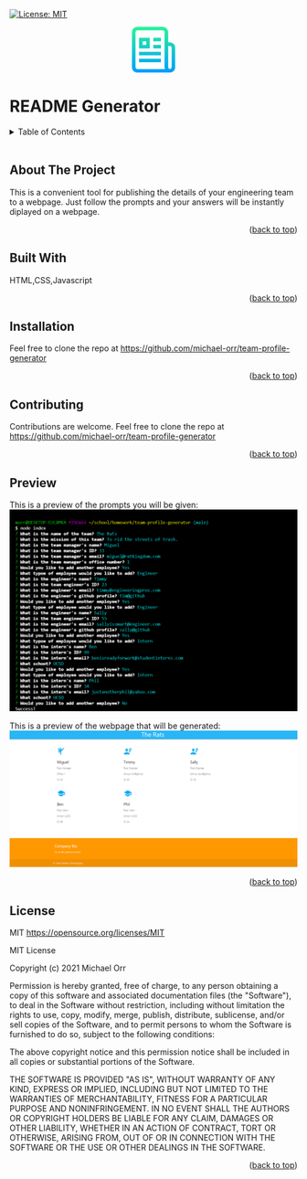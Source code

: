 
  <div id="top"></div>
  
  [![License: MIT](https://img.shields.io/badge/License-MIT-yellow.svg)](https://opensource.org/licenses/MIT)
  
  <div align="center">
  <img src="./assets/images/readmelogo.png" alt="Logo" width="80" height="80">
</div>
  <h1>README Generator</h2>

  <!-- TABLE OF CONTENTS -->
  <details>
  <summary>Table of Contents</summary>
  <ol>
    <li><a href="#about-the-project">About The Project</a></li>
    <li><a href="#built-with">Built With</a></li>
    <li><a href="#installation">Installation</a></li>
    <li><a href="#preview">Preview</a></li>
    <li><a href="#contributing">Contributing</a></li>
    <li><a href="#license">License</a></li>
  </ol>
</details>
</br>


  ## About The Project
  This is a convenient tool for publishing the details of your engineering team to a webpage.  Just follow the prompts and your answers will be instantly diplayed on a webpage.
  <p align="right">(<a href="#top">back to top</a>)</p>

  ## Built With
  HTML,CSS,Javascript
  <p align="right">(<a href="#top">back to top</a>)</p>

  ## Installation
  Feel free to clone the repo at https://github.com/michael-orr/team-profile-generator
  <p align="right">(<a href="#top">back to top</a>)</p>

  ## Contributing
  Contributions are welcome.  Feel free to clone the repo at https://github.com/michael-orr/team-profile-generator
  <p align="right">(<a href="#top">back to top</a>)</p>

  ## Preview
  This is a preview of the prompts you will be given:
 ![This is a preview of the prompts you will be given.](./assets/images/prompt-preview.PNG)

 This is a preview of the webpage that will be generated:
 ![This is a preview of the webpage that will be generated.](./assets/images/webpage-preview.PNG)
  <p align="right">(<a href="#top">back to top</a>)</p>
 
  ## License
  MIT https://opensource.org/licenses/MIT
  
  
MIT License

Copyright (c) 2021 Michael Orr

Permission is hereby granted, free of charge, to any person obtaining a copy
of this software and associated documentation files (the "Software"), to deal
in the Software without restriction, including without limitation the rights
to use, copy, modify, merge, publish, distribute, sublicense, and/or sell
copies of the Software, and to permit persons to whom the Software is
furnished to do so, subject to the following conditions:

The above copyright notice and this permission notice shall be included in all
copies or substantial portions of the Software.

THE SOFTWARE IS PROVIDED "AS IS", WITHOUT WARRANTY OF ANY KIND, EXPRESS OR
IMPLIED, INCLUDING BUT NOT LIMITED TO THE WARRANTIES OF MERCHANTABILITY,
FITNESS FOR A PARTICULAR PURPOSE AND NONINFRINGEMENT. IN NO EVENT SHALL THE
AUTHORS OR COPYRIGHT HOLDERS BE LIABLE FOR ANY CLAIM, DAMAGES OR OTHER
LIABILITY, WHETHER IN AN ACTION OF CONTRACT, TORT OR OTHERWISE, ARISING FROM,
OUT OF OR IN CONNECTION WITH THE SOFTWARE OR THE USE OR OTHER DEALINGS IN THE
SOFTWARE.
  <p align="right">(<a href="#top">back to top</a>)</p>
  
